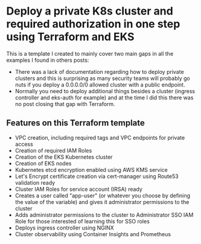 # Deploy a private K8s cluster and required authorization in one step using Terraform and EKS
This is a template I created to mainly cover two main gaps in all the examples I found in others posts:
- There was a lack of documentation regarding how to deploy private clusters and this is surprising as many security teams will probably go nuts if you deploy a 0.0.0.0/0 allowed cluster with a public endpoint.
- Normally you need to deploy additional things besides a cluster (ingress controller and eks-auth for example) and at the time I did this there was no post closing that gap with Terraform.


## Features on this Terraform template
- VPC creation, including required tags and VPC endpoints for private access
- Creation of required IAM Roles
- Creation of the EKS Kubernetes cluster
- Creation of EKS nodes
- Kubernetes etcd encryption enabled using AWS KMS service
- Let's Encrypt certificate creation via cert-manager using Route53 validation ready
- Cluster IAM Roles for service account (IRSA) ready
- Creates a user called "app-user" (or whatever you choose by defining the value of the variable) and gives it administrator permissions to the cluster
- Adds administrator permissions to the cluster to Administrator SSO IAM Role for those interested of learning this for SSO roles
- Deploys ingress controller using NGINX
- Cluster observability using Container Insights and Prometheus
